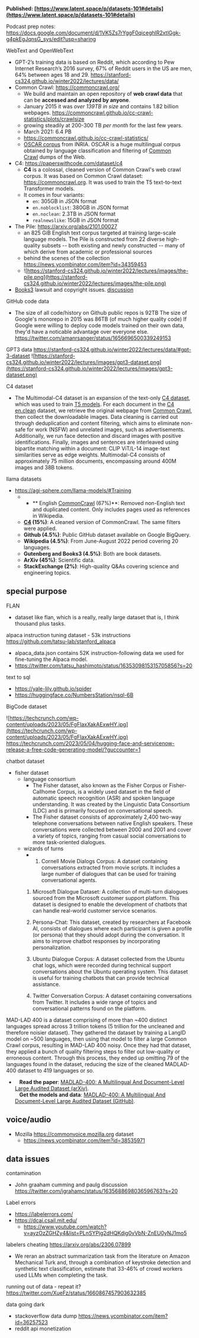 **Published: [https://www.latent.space/p/datasets-101#details](https://www.latent.space/p/datasets-101#details)**

Podcast prep notes: https://docs.google.com/document/d/1VK5Zs7rYggF0qiceghlR2xtlGgk-g4pkEgJqnsG_sys/edit?usp=sharing

WebText and OpenWebText
  - GPT-2’s training data is based on Reddit, which according to Pew Internet Research’s 2016 survey, 67% of Reddit users in the US are men, 64% between ages 18 and 29. https://stanford-cs324.github.io/winter2022/lectures/data/
- Common Crawl: https://commoncrawl.org/
  - We build and maintain an open repository of **web crawl data** that can be **accessed and analyzed by anyone**.
  - January 2015 it was *over 139TB in size* and contains 1.82 billion webpages. https://commoncrawl.github.io/cc-crawl-statistics/plots/crawlsize
  - growing steadily at 200-300 TB *per month* for the last few years.
  - March 2021: 6.4 PB
  - https://commoncrawl.github.io/cc-crawl-statistics/
  - [OSCAR corpus](https://traces1.inria.fr/oscar/) from INRIA. OSCAR is a huge multilingual corpus obtained by language classification and filtering of [Common Crawl](https://commoncrawl.org/) dumps of the Web.
- C4: https://paperswithcode.com/dataset/c4
  - **C4** is a colossal, cleaned version of Common Crawl's web crawl corpus. It was based on Common Crawl dataset: https://commoncrawl.org. It was used to train the T5 text-to-text Transformer models.
  - It comes in four variants:
    - `en`: 305GB in JSON format
    - `en.noblocklist`: 380GB in JSON format
    - `en.noclean`: 2.3TB in JSON format
    - `realnewslike`: 15GB in JSON format
- The Pile: https://arxiv.org/abs/2101.00027
  - an 825 GiB English text corpus targeted at training large-scale language models. The Pile is constructed from 22 diverse high-quality subsets -- both existing and newly constructed -- many of which derive from academic or professional sources
  - behind the scenes of the collection https://news.ycombinator.com/item?id=34359453
  - ![https://stanford-cs324.github.io/winter2022/lectures/images/the-pile.png](https://stanford-cs324.github.io/winter2022/lectures/images/the-pile.png)
- [Books3](https://www.wired.com/story/battle-over-books3/) lawsuit and copyright issues. [discussion](https://news.ycombinator.com/item?id=37379297)

GitHub code data
- The size of all code/history on Github public repos is 92TB The size of Google's monorepo in 2015 was 86TB (of much higher quality code) If Google were willing to deploy code models trained on their own data, they'd have a noticable advantage over everyone else. https://twitter.com/amanrsanger/status/1656696500339249153

GPT3 data https://stanford-cs324.github.io/winter2022/lectures/data/#gpt-3-dataset
![https://stanford-cs324.github.io/winter2022/lectures/images/gpt3-dataset.png](https://stanford-cs324.github.io/winter2022/lectures/images/gpt3-dataset.png)


C4 dataset
- The Multimodal-C4 dataset is an expansion of the text-only [C4 dataset](https://www.tensorflow.org/datasets/catalog/c4), which was used to train [T5 models](https://arxiv.org/abs/1910.10683). For each document in the [C4 en.clean](https://www.tensorflow.org/datasets/catalog/c4#c4en_default_config) dataset, we retrieve the original webpage from [Common Crawl](https://commoncrawl.org/), then collect the downloadable images. Data cleaning is carried out through deduplication and content filtering, which aims to eliminate non-safe for work (NSFW) and unrelated images, such as advertisements. Additionally, we run face detection and discard images with positive identifications. Finally, images and sentences are interleaved using bipartite matching within a document: CLIP ViT/L-14 image-text similarities serve as edge weights. Multimodal-C4 consists of approximately 75 million documents, encompassing around 400M images and 38B tokens. 

llama datasets
- https://agi-sphere.com/llama-models/#Training
	- -   **      English [CommonCrawl](https://commoncrawl.org/) (67%)**: Removed non-English text and duplicated content. Only includes pages used as references in Wikipedia.
	-   **[C4](https://huggingface.co/datasets/c4) (15%)**: A cleaned version of CommonCrawl. The same filters were applied.
	-   **Github (4.5%)**: Public GitHub dataset available on Google BigQuery.
	-   **Wikipedia (4.5%)**: From June-August 2022 period covering 20 languages.
	-   **Gutenberg and Books3 (4.5%)**: Both are book datasets.
	-   **ArXiv (45%)**: Scientific data.
	-   **StackExchange (2%)**: High-quality Q&As covering science and engineering topics.

## special purpose

FLAN 
- dataset like flan, which is a really, really large dataset that is, I think thousand plus tasks.


alpaca instruction tuning dataset - 53k instructions
https://github.com/tatsu-lab/stanford_alpaca
- alpaca_data.json contains 52K instruction-following data we used for fine-tuning the Alpaca model.
- https://twitter.com/tatsu_hashimoto/status/1635309815315705856?s=20

text to sql
- https://yale-lily.github.io/spider
- https://huggingface.co/NumbersStation/nsql-6B

BigCode dataset

![https://techcrunch.com/wp-content/uploads/2023/05/FgFIaxXakAExwHY.jpg](https://techcrunch.com/wp-content/uploads/2023/05/FgFIaxXakAExwHY.jpg) https://techcrunch.com/2023/05/04/hugging-face-and-servicenow-release-a-free-code-generating-model/?guccounter=1

chatbot dataset
- fisher dataset
	- language consortium
		- The Fisher dataset, also known as the Fisher Corpus or Fisher-Callhome Corpus, is a widely used dataset in the field of automatic speech recognition (ASR) and spoken language understanding. It was created by the Linguistic Data Consortium (LDC) and is primarily focused on conversational speech.
		- The Fisher dataset consists of approximately 2,400 two-way telephone conversations between native English speakers. These conversations were collected between 2000 and 2001 and cover a variety of topics, ranging from casual social conversations to more task-oriented dialogues.
	- wizards of turns
		- 1.  Cornell Movie Dialogs Corpus: A dataset containing conversations extracted from movie scripts. It includes a large number of dialogues that can be used for training conversational agents.
		1.  Microsoft Dialogue Dataset: A collection of multi-turn dialogues sourced from the Microsoft customer support platform. This dataset is designed to enable the development of chatbots that can handle real-world customer service scenarios.
		    
		3.  Persona-Chat: This dataset, created by researchers at Facebook AI, consists of dialogues where each participant is given a profile (or persona) that they should adopt during the conversation. It aims to improve chatbot responses by incorporating personalization.
		    
		4.  Ubuntu Dialogue Corpus: A dataset collected from the Ubuntu chat logs, which were recorded during technical support conversations about the Ubuntu operating system. This dataset is useful for training chatbots that can provide technical assistance.
		    
		5.  Twitter Conversation Corpus: A dataset containing conversations from Twitter. It includes a wide range of topics and conversational patterns found on the platform.

MAD-LAD 400 is a dataset comprising of more than ~400 distinct languages spread across 3 trillion tokens (5 trillion for the uncleaned and therefore noisier dataset). They gathered the dataset by training a LangID model on ~500 languages, then using that model to filter a large Common Crawl corpus, resulting in MAD-LAD 400 noisy. Once they had that dataset, they applied a bunch of quality filtering steps to filter out low-quality or erroneous content. Through this process, they ended up omitting 79 of the languages found in the dataset, reducing the size of the cleaned MADLAD-400 dataset to 419 languages or so.
-    **Read the paper**: [MADLAD-400: A Multilingual And Document-Level Large Audited Dataset (arXiv)](https://substack.com/redirect/580fad73-63b4-497b-b3f0-d586cc6892ad?j=eyJ1IjoiMXJpMWl2In0.C0Ak4MTmgoSYyoS5SIGPMgVtwuoX_jfRLexEFRuZ7SI).  
   **Get the models and data**: [MADLAD-400: A Multilingual And Document-Level Large Audited Dataset (GitHub)](https://substack.com/redirect/8feac410-f81f-4eaa-847d-a72d294ca7d8?j=eyJ1IjoiMXJpMWl2In0.C0Ak4MTmgoSYyoS5SIGPMgVtwuoX_jfRLexEFRuZ7SI).

## voice/audio

- Mozilla https://commonvoice.mozilla.org dataset
	- https://news.ycombinator.com/item?id=38535971

## data issues


contamination
- John graaham cumming and paulg discussion https://twitter.com/jgrahamc/status/1635688698036596763?s=20

Label errors
- https://labelerrors.com/
- https://dcai.csail.mit.edu/
	- https://www.youtube.com/watch?v=ayzOzZGHZy4&list=PLnSYPjg2dHQKdig0vVbN-ZnEU0yNJ1mo5


labelers cheating https://arxiv.org/abs/2306.07899
- We reran an abstract summarization task from the literature on Amazon Mechanical Turk and, through a combination of keystroke detection and synthetic text classification, estimate that 33-46% of crowd workers used LLMs when completing the task.

running out of data - repeat it? https://twitter.com/XueFz/status/1660867457903632385

data going dark
- stackoverflow data dump https://news.ycombinator.com/item?id=36257523
- reddit api monetization


